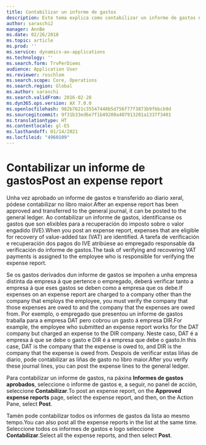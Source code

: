 ```yaml
---
title: Contabilizar un informe de gastos
description: Este tema explica como contabilizar un informe de gastos no libro maior.
author: saraschi2
manager: AnnBe
ms.date: 02/26/2018
ms.topic: article
ms.prod: ''
ms.service: dynamics-ax-applications
ms.technology: ''
ms.search.form: TrvPerDiems
audience: Application User
ms.reviewer: roschlom
ms.search.scope: Core, Operations
ms.search.region: Global
ms.author: saraschi
ms.search.validFrom: 2016-02-28
ms.dyn365.ops.version: AX 7.0.0
ms.openlocfilehash: 982b7621c35547448b5d756f77f3873b9fbbcb9d
ms.sourcegitcommit: 9f31b33ed6e7f1b49200a407913201a1337f3401
ms.translationtype: HT
ms.contentlocale: gl-ES
ms.lasthandoff: 01/14/2021
ms.locfileid: "4960109"
---
```

# <a name="post-an-expense-report"></a><span data-ttu-id="79c24-103">Contabilizar un informe de gastos</span><span class="sxs-lookup"><span data-stu-id="79c24-103">Post an expense report</span></span>

<span data-ttu-id="79c24-104">Unha vez aprobado un informe de gastos e transferido ao diario xeral, pódese contabilizar no libro maior.</span><span class="sxs-lookup"><span data-stu-id="79c24-104">After an expense report has been approved and transferred to the general journal, it can be posted to the general ledger.</span></span> <span data-ttu-id="79c24-105">Ao contabilizar un informe de gastos, identifícanse os gastos que son elixibles para a recuperación do imposto sobre o valor engadido (IVE).</span><span class="sxs-lookup"><span data-stu-id="79c24-105">When you post an expense report, expenses that are eligible for recovery of value-added tax (VAT) are identified.</span></span> <span data-ttu-id="79c24-106">A tarefa de verificación e recuperación dos pagos do IVE atribúese ao empregado responsable da verificación do informe de gastos.</span><span class="sxs-lookup"><span data-stu-id="79c24-106">The task of verifying and recovering VAT payments is assigned to the employee who is responsible for verifying the expense report.</span></span>

<span data-ttu-id="79c24-107">Se os gastos derivados dun informe de gastos se impoñen a unha empresa distinta da empresa á que pertence o empregado, deberá verificar tanto a empresa á que eses gastos se deben como a empresa que os debe.</span><span class="sxs-lookup"><span data-stu-id="79c24-107">If expenses on an expense report are charged to a company other than the company that employs the employee, you must verify the company that those expenses are owed to and the company that the expenses are owed from.</span></span> <span data-ttu-id="79c24-108">Por exemplo, o empregado que presentou un informe de gastos traballa para a empresa DAT pero cobrou un gasto á empresa DIR.</span><span class="sxs-lookup"><span data-stu-id="79c24-108">For example, the employee who submitted an expense report works for the DAT company but charged an expense to the DIR company.</span></span> <span data-ttu-id="79c24-109">Neste caso, DAT é a empresa á que se debe o gasto e DIR é a empresa que debe o gasto.</span><span class="sxs-lookup"><span data-stu-id="79c24-109">In this case, DAT is the company that the expense is owed to, and DIR is the company that the expense is owed from.</span></span> <span data-ttu-id="79c24-110">Despois de verificar estas liñas de diario, pode contabilizar as liñas de gasto no libro maior.</span><span class="sxs-lookup"><span data-stu-id="79c24-110">After you verify these journal lines, you can post the expense lines to the general ledger.</span></span>

<span data-ttu-id="79c24-111">Para contabilizar un informe de gastos, na páxina **Informes de gastos aprobados**, seleccione o informe de gastos e, a seguir, no panel de acción, seleccione **Contabilizar**.</span><span class="sxs-lookup"><span data-stu-id="79c24-111">To post an expense report, on the **Approved expense reports** page, select the expense report, and then, on the Action Pane, select **Post**.</span></span>

<span data-ttu-id="79c24-112">Tamén pode contabilizar todos os informes de gastos da lista ao mesmo tempo.</span><span class="sxs-lookup"><span data-stu-id="79c24-112">You can also post all the expense reports in the list at the same time.</span></span> <span data-ttu-id="79c24-113">Seleccione todos os informes de gastos e logo seleccione **Contabilizar**.</span><span class="sxs-lookup"><span data-stu-id="79c24-113">Select all the expense reports, and then select **Post**.</span></span>
